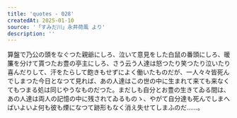 ```yaml
---
title: 'quotes - 028'
createdAt: 2025-01-10
source: '「すみだ川」永井荷風 より'
description: ''
---
```

算盤で乃公の頭をなぐつた親爺にしろ、泣いて意見をした白鼠の番頭にしろ、暖簾を分けて貰つたお豊の亭主にしろ、さう云う人達は怒つたり笑つたり泣いたり喜んだりして、汗をたらして飽きもせずによく働いたものだが、一人々々皆死んでしまつた今日となつて見れば、あの人達はこの世の中に生まれて来ても来なくてもつまる処は同じやうなものだつた。まだしも自分とお豊の生きてゐる間は、あの人達は両人の記憶の中に残されてゐるものゝ、やがて自分達も死んでしまへばいよいよ何も彼も煙になつて跡形もなく消え失せてしまふのだ……。